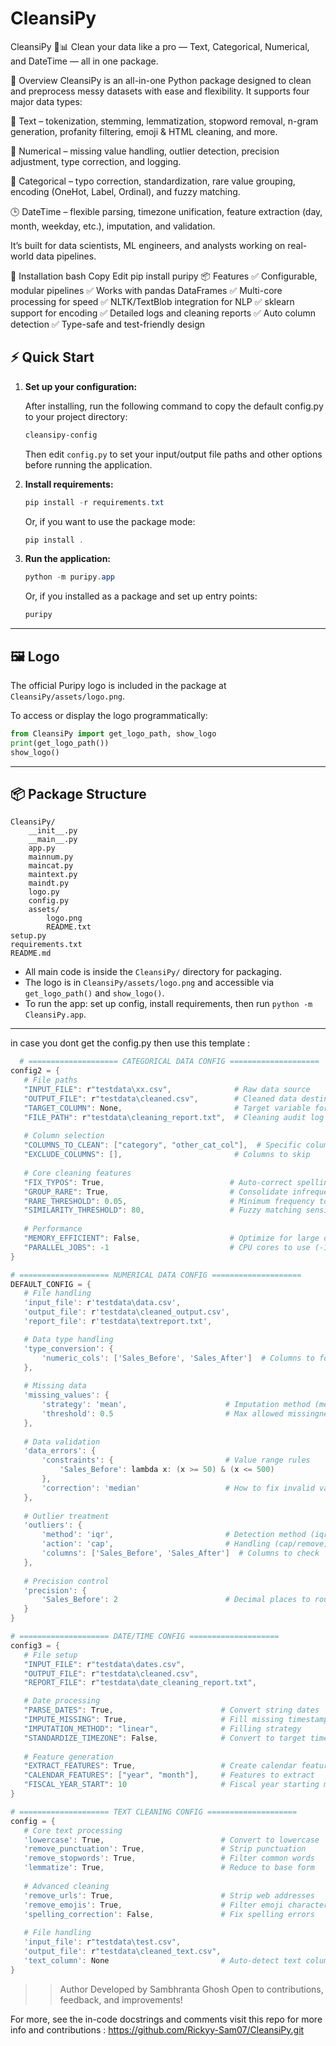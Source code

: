 # CleansiPy
CleansiPy 🧼📊
Clean your data like a pro — Text, Categorical, Numerical, and DateTime — all in one package.


🚀 Overview
CleansiPy is an all-in-one Python package designed to clean and preprocess messy datasets with ease and flexibility. It supports four major data types:

📝 Text – tokenization, stemming, lemmatization, stopword removal, n-gram generation, profanity filtering, emoji & HTML cleaning, and more.

🧮 Numerical – missing value handling, outlier detection, precision adjustment, type correction, and logging.

🧾 Categorical – typo correction, standardization, rare value grouping, encoding (OneHot, Label, Ordinal), and fuzzy matching.

🕒 DateTime – flexible parsing, timezone unification, feature extraction (day, month, weekday, etc.), imputation, and validation.

It’s built for data scientists, ML engineers, and analysts working on real-world data pipelines.

🔧 Installation
bash
Copy
Edit
pip install puripy
📦 Features
✅ Configurable, modular pipelines
✅ Works with pandas DataFrames
✅ Multi-core processing for speed
✅ NLTK/TextBlob integration for NLP
✅ sklearn support for encoding
✅ Detailed logs and cleaning reports
✅ Auto column detection
✅ Type-safe and test-friendly design

## ⚡ Quick Start

1. **Set up your configuration:**
   
   After installing, run the following command to copy the default config.py to your project directory:
   ```powershell
   cleansipy-config
   ```
   Then edit `config.py` to set your input/output file paths and other options before running the application.

2. **Install requirements:**
   
   ```powershell
   pip install -r requirements.txt
   ```
   Or, if you want to use the package mode:
   ```powershell
   pip install .
   ```

3. **Run the application:**
   
   ```powershell
   python -m puripy.app
   ```
   Or, if you installed as a package and set up entry points:
   ```powershell
   puripy
   ```

---

## 🖼️ Logo

The official Puripy logo is included in the package at `CleansiPy/assets/logo.png`.

To access or display the logo programmatically:

```python
from CleansiPy import get_logo_path, show_logo
print(get_logo_path())
show_logo()
```

---

## 📦 Package Structure

```
CleansiPy/
    __init__.py
    __main__.py
    app.py
    mainnum.py
    maincat.py
    maintext.py
    maindt.py
    logo.py
    config.py
    assets/
        logo.png
        README.txt
setup.py
requirements.txt
README.md
```

- All main code is inside the `CleansiPy/` directory for packaging.
- The logo is in `CleansiPy/assets/logo.png` and accessible via `get_logo_path()` and `show_logo()`.
- To run the app: set up config, install requirements, then run `python -m CleansiPy.app`.

---

in case you dont get the config.py then use this template : 

 ```powershell
   # ==================== CATEGORICAL DATA CONFIG ====================
config2 = {
    # File paths
    "INPUT_FILE": r"testdata\xx.csv",              # Raw data source
    "OUTPUT_FILE": r"testdata\cleaned.csv",        # Cleaned data destination
    "TARGET_COLUMN": None,                         # Target variable for ML tasks
    "FILE_PATH": r"testdata\cleaning_report.txt",  # Cleaning audit log
    
    # Column selection
    "COLUMNS_TO_CLEAN": ["category", "other_cat_col"],  # Specific columns to process
    "EXCLUDE_COLUMNS": [],                         # Columns to skip
    
    # Core cleaning features
    "FIX_TYPOS": True,                            # Auto-correct spelling variations
    "GROUP_RARE": True,                           # Consolidate infrequent categories
    "RARE_THRESHOLD": 0.05,                       # Minimum frequency to keep as separate category
    "SIMILARITY_THRESHOLD": 80,                   # Fuzzy matching sensitivity (0-100)
    
    # Performance
    "MEMORY_EFFICIENT": False,                    # Optimize for large datasets
    "PARALLEL_JOBS": -1                           # CPU cores to use (-1 = all)
}

# ==================== NUMERICAL DATA CONFIG ====================
DEFAULT_CONFIG = {
    # File handling
    'input_file': r'testdata\data.csv',
    'output_file': r'testdata\cleaned_output.csv',
    'report_file': r'testdata\textreport.txt',

    # Data type handling
    'type_conversion': {
        'numeric_cols': ['Sales_Before', 'Sales_After']  # Columns to force-convert to numeric
    },
    
    # Missing data
    'missing_values': {
        'strategy': 'mean',                      # Imputation method (mean/median/mode)
        'threshold': 0.5                         # Max allowed missingness per column
    },
    
    # Data validation
    'data_errors': {
        'constraints': {                         # Value range rules
            'Sales_Before': lambda x: (x >= 50) & (x <= 500)
        },
        'correction': 'median'                   # How to fix invalid values
    },
    
    # Outlier treatment
    'outliers': {
        'method': 'iqr',                         # Detection method (iqr/zscore)
        'action': 'cap',                         # Handling (cap/remove)
        'columns': ['Sales_Before', 'Sales_After']  # Columns to check
    },
    
    # Precision control
    'precision': {
        'Sales_Before': 2                        # Decimal places to round
    }
}

# ==================== DATE/TIME CONFIG ====================
config3 = {
    # File setup
    "INPUT_FILE": r"testdata\dates.csv",
    "OUTPUT_FILE": r"testdata\cleaned.csv",
    "REPORT_FILE": r"testdata\date_cleaning_report.txt",

    # Date processing
    "PARSE_DATES": True,                        # Convert string dates
    "IMPUTE_MISSING": True,                     # Fill missing timestamps
    "IMPUTATION_METHOD": "linear",              # Filling strategy
    "STANDARDIZE_TIMEZONE": False,              # Convert to target timezone
    
    # Feature generation
    "EXTRACT_FEATURES": True,                   # Create calendar features
    "CALENDAR_FEATURES": ["year", "month"],     # Features to extract
    "FISCAL_YEAR_START": 10                     # Fiscal year starting month
}

# ==================== TEXT CLEANING CONFIG ====================
config = {
    # Core text processing
    'lowercase': True,                          # Convert to lowercase
    'remove_punctuation': True,                 # Strip punctuation
    'remove_stopwords': True,                   # Filter common words
    'lemmatize': True,                          # Reduce to base form
    
    # Advanced cleaning
    'remove_urls': True,                        # Strip web addresses
    'remove_emojis': True,                      # Filter emoji characters
    'spelling_correction': False,               # Fix spelling errors
    
    # File handling
    'input_file': r"testdata\test.csv",
    'output_file': r"testdata\cleaned_text.csv",
    'text_column': None                         # Auto-detect text column
}
   ```

>> Author
Developed by Sambhranta Ghosh
Open to contributions, feedback, and improvements!  

For more, see the in-code docstrings and comments
visit this repo for more info and contributions : https://github.com/Rickyy-Sam07/CleansiPy.git
